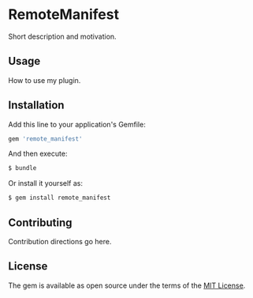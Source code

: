 # RemoteManifest
Short description and motivation.

## Usage
How to use my plugin.

## Installation
Add this line to your application's Gemfile:

```ruby
gem 'remote_manifest'
```

And then execute:
```bash
$ bundle
```

Or install it yourself as:
```bash
$ gem install remote_manifest
```

## Contributing
Contribution directions go here.

## License
The gem is available as open source under the terms of the [MIT License](http://opensource.org/licenses/MIT).
